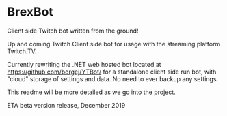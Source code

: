 # BrexBot
Client side Twitch bot written from the ground!

Up and coming Twitch Client side bot for usage with the streaming platform Twitch.TV.

Currently rewriting the .NET web hosted bot located at https://github.com/borgej/YTBot/ for a standalone client side run bot, with "cloud" storage of settings and data. No need to ever backup any settings.

This readme will be more detailed as we go into the project.

ETA beta version release, December 2019
